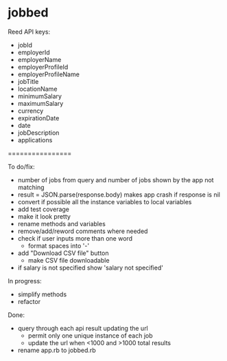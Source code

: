 jobbed
================

Reed API keys: 

- jobId
- employerId
- employerName
- employerProfileId
- employerProfileName
- jobTitle
- locationName
- minimumSalary
- maximumSalary
- currency
- expirationDate
- date
- jobDescription
- applications

================

To do/fix:

- number of jobs from query and number of jobs shown by the app not matching
- result = JSON.parse(response.body) makes app crash if response is nil
- convert if possible all the instance variables to local variables
- add test coverage
- make it look pretty
- rename methods and variables
- remove/add/reword comments where needed
- check if user inputs more than one word
	- format spaces into '-'
- add "Download CSV file" button
	- make CSV file downloadable
- if salary is not specified show 'salary not specified'

In progress:
- simplify methods
- refactor

Done:
- query through each api result updating the url
	- permit only one unique instance of each job
	- update the url when <1000 and >1000 total results
- rename app.rb to jobbed.rb


